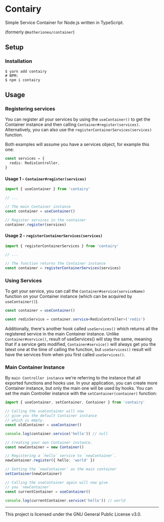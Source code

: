 # Contairy

Simple Service Container for Node.js written in TypeScript.

(formerly `@matherioneu/container`)

## Setup

### Installation

```shell
$ yarn add contairy
# NPM:
$ npm i contairy
```

## Usage

### Registering services

You can register all your services by using the `useContainer()` to get the
Container instance and then calling `Container#register(services)`. Alternatively,
you can also use the `registerContainerServices(services)` function.

Both examples will assume you have a services object, for example this one:

```ts
const services = {
  redis: RedisController,
}
```

#### Usage 1 - `Container#register(services)`

```ts
import { useContainer } from 'contairy'

// ...

// The main Container instance
const container = useContainer()

// Register services in the container
container.register(services)
```

#### Usage 2 - `registerContainerServices(services)`

```ts
import { registerContainerServices } from 'contairy'

// ...

// The function returns the Container instance
const container = registerContainerServices(services)
```

### Using Services

To get your service, you can call the `Container#service(serviceName)` function
on your Container instance (which can be acquired by `useContainer()`).

```ts
const container = useContainer()

const redisService = container.service<RedisController>('redis')
```

Additionally, there's another hook called `useServices()` which returns all the registered
service in the main Container instance. Unlike `Container#service()`, result of useServices()
will stay the same, meaning that if a service gets modified, `Container#service()` will always get you
the latest one at the time of calling the function, but `useServices()` result will have the services
from when you first called `useServices()`.

### Main Container Instance

By `main Controller instance` we're referring to the instance that all exported functions and hooks use.
In your application, you can create more Container instance, but only the main one will be used by hooks.
You can set the main Controller instance with the `setContainer(container)` function:

```ts
import { useContainer, setContainer, Container } from 'contairy'

// Calling the useContainer will now
// give you the default Container instance
// which is empty.
const oldContainer = useContainer()

console.log(container.service('hello')) // null

// Creating your own Container instance.
const newContainer = new Container()

// Registering a `hello` service to `newContainer`.
newContainer.register({ hello: 'world' })

// Setting the `newContainer` as the main container
setContainer(newContainer)

// Calling the useContainer again will now give
// you `newContainer`
const currentContainer = useContainer()

console.log(currentContainer.service('hello')) // world
```

<hr>

This project is licensed under the GNU General Public License v3.0.
